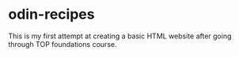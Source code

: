# odin-recipes
This is my first attempt at creating a basic HTML website after going through TOP foundations course.
